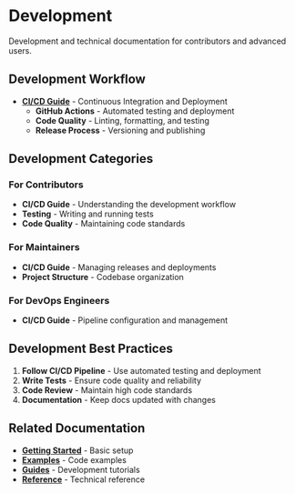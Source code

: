 # Development

Development and technical documentation for contributors and advanced users.

## Development Workflow

- **[CI/CD Guide](ci-cd.md)** - Continuous Integration and Deployment
  - **GitHub Actions** - Automated testing and deployment
  - **Code Quality** - Linting, formatting, and testing
  - **Release Process** - Versioning and publishing

## Development Categories

### For Contributors
- **CI/CD Guide** - Understanding the development workflow
- **Testing** - Writing and running tests
- **Code Quality** - Maintaining code standards

### For Maintainers
- **CI/CD Guide** - Managing releases and deployments
- **Project Structure** - Codebase organization

### For DevOps Engineers
- **CI/CD Guide** - Pipeline configuration and management

## Development Best Practices

1. **Follow CI/CD Pipeline** - Use automated testing and deployment
2. **Write Tests** - Ensure code quality and reliability
3. **Code Review** - Maintain high code standards
4. **Documentation** - Keep docs updated with changes

## Related Documentation

- **[Getting Started](../getting-started/)** - Basic setup
- **[Examples](../examples/)** - Code examples
- **[Guides](../guides/)** - Development tutorials
- **[Reference](../reference/)** - Technical reference 